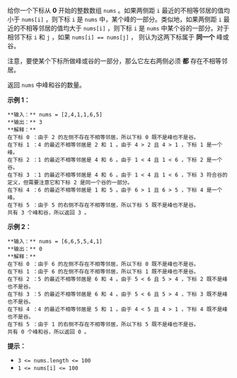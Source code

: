 给你一个下标从 **0** 开始的整数数组 `nums` 。如果两侧距 `i` 最近的不相等邻居的值均小于 `nums[i]` ，则下标 `i` 是
`nums` 中，某个峰的一部分。类似地，如果两侧距 `i` 最近的不相等邻居的值均大于 `nums[i]` ，则下标 `i` 是 `nums`
中某个谷的一部分。对于相邻下标 `i` 和 `j` ，如果 `nums[i] == nums[j]` ， 则认为这两下标属于 **同一个** 峰或谷。

注意，要使某个下标所做峰或谷的一部分，那么它左右两侧必须 **都** 存在不相等邻居。

返回 `nums` 中峰和谷的数量。



**示例 1：**

    
    
    **输入：** nums = [2,4,1,1,6,5]
    **输出：** 3
    **解释：**
    在下标 0 ：由于 2 的左侧不存在不相等邻居，所以下标 0 既不是峰也不是谷。
    在下标 1 ：4 的最近不相等邻居是 2 和 1 。由于 4 > 2 且 4 > 1 ，下标 1 是一个峰。
    在下标 2 ：1 的最近不相等邻居是 4 和 6 。由于 1 < 4 且 1 < 6 ，下标 2 是一个谷。
    在下标 3 ：1 的最近不相等邻居是 4 和 6 。由于 1 < 4 且 1 < 6 ，下标 3 符合谷的定义，但需要注意它和下标 2 是同一个谷的一部分。
    在下标 4 ：6 的最近不相等邻居是 1 和 5 。由于 6 > 1 且 6 > 5 ，下标 4 是一个峰。
    在下标 5 ：由于 5 的右侧不存在不相等邻居，所以下标 5 既不是峰也不是谷。
    共有 3 个峰和谷，所以返回 3 。

**示例 2：**

    
    
    **输入：** nums = [6,6,5,5,4,1]
    **输出：** 0
    **解释：**
    在下标 0 ：由于 6 的左侧不存在不相等邻居，所以下标 0 既不是峰也不是谷。
    在下标 1 ：由于 6 的左侧不存在不相等邻居，所以下标 1 既不是峰也不是谷。
    在下标 2 ：5 的最近不相等邻居是 6 和 4 。由于 5 < 6 且 5 > 4 ，下标 2 既不是峰也不是谷。
    在下标 3 ：5 的最近不相等邻居是 6 和 4 。由于 5 < 6 且 5 > 4 ，下标 3 既不是峰也不是谷。
    在下标 4 ：4 的最近不相等邻居是 5 和 1 。由于 4 < 5 且 4 > 1 ，下标 4 既不是峰也不是谷。
    在下标 5 ：由于 1 的右侧不存在不相等邻居，所以下标 5 既不是峰也不是谷。
    共有 0 个峰和谷，所以返回 0 。
    



**提示：**

  * `3 <= nums.length <= 100`
  * `1 <= nums[i] <= 100`

